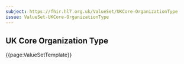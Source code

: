```yaml
---
subject: https://fhir.hl7.org.uk/ValueSet/UKCore-OrganizationType
issue: ValueSet-UKCore-OrganizationType
---
```

## UK Core Organization Type

{{page:ValueSetTemplate}}